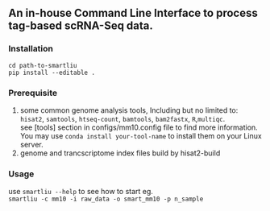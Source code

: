 ## An in-house Command Line Interface to process tag-based scRNA-Seq data.

### Installation
`cd path-to-smartliu`   
`pip install --editable .`
### Prerequisite
1. some common genome analysis tools, Including but no limited to: `hisat2`, `samtools`, `htseq-count`, `bamtools`, `bam2fastx`, `R`,`multiqc`.   
see [tools] section in configs/mm10.config file to find more information.   
You may use `conda install your-tool-name` to install them on your Linux server.
2. genome and trancscriptome index files build by hisat2-build
### Usage    
use `smartliu --help` to see how to start
eg.   
`smartliu -c mm10 -i raw_data -o smart_mm10 -p n_sample`
